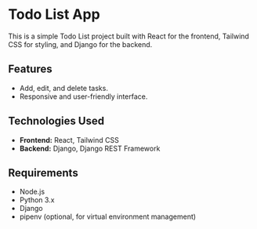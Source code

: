 # Todo List App

This is a simple Todo List project built with React for the frontend, Tailwind CSS for styling, and Django for the backend.

## Features

- Add, edit, and delete tasks.
- Responsive and user-friendly interface.

## Technologies Used

- **Frontend:** React, Tailwind CSS
- **Backend:** Django, Django REST Framework

## Requirements

- Node.js
- Python 3.x
- Django
- pipenv (optional, for virtual environment management)
